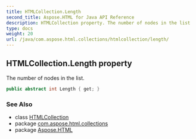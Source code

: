 ```yaml
---
title: HTMLCollection.Length
second_title: Aspose.HTML for Java API Reference
description: HTMLCollection property. The number of nodes in the list
type: docs
weight: 20
url: /java/com.aspose.html.collections/htmlcollection/length/
---
```

## HTMLCollection.Length property

The number of nodes in the list.

```java
public abstract int Length { get; }
```

### See Also

* class [HTMLCollection](../)
* package [com.aspose.html.collections](../../../com.aspose.html.collections/)
* package [Aspose.HTML](../../../)
